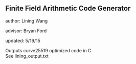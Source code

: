 ## Finite Field Arithmetic Code Generator 

author: Lining Wang 

advisor: Bryan Ford 

updated: 5/19/15

Outputs curve25519 optimized code in C.  
See lining_output.txt
